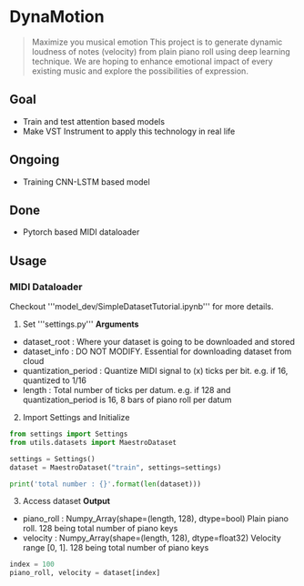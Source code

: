 # DynaMotion
> Maximize you musical emotion
This project is to generate dynamic loudness of notes (velocity) from plain piano roll using deep learning technique. We are hoping to enhance emotional impact of every existing music and explore the possibilities of expression.

## Goal
- Train and test attention based models
- Make VST Instrument to apply this technology in real life

## Ongoing
- Training CNN-LSTM based model

## Done
- Pytorch based MIDI dataloader

## Usage
### MIDI Dataloader
Checkout '''model_dev/SimpleDatasetTutorial.ipynb''' for more details.
1. Set '''settings.py'''
<b>Arguments</b><br>
- dataset_root : Where your dataset is going to be downloaded and stored
- dataset_info : DO NOT MODIFY. Essential for downloading dataset from cloud
- quantization_period : Quantize MIDI signal to (x) ticks per bit. e.g. if 16, quantized to 1/16
- length : Total number of ticks per datum. e.g. if 128 and quantization_period is 16, 8 bars of piano roll per datum

2. Import Settings and Initialize
```python
from settings import Settings
from utils.datasets import MaestroDataset

settings = Settings()
dataset = MaestroDataset("train", settings=settings)

print('total number : {}'.format(len(dataset)))
```

3. Access dataset
<b>Output</b><br>
- piano_roll : Numpy_Array(shape=(length, 128), dtype=bool) Plain piano roll. 128 being total number of piano keys
- velocity : Numpy_Array(shape=(length, 128), dtype=float32) Velocity range [0, 1]. 128 being total number of piano keys
```python
index = 100
piano_roll, velocity = dataset[index]
```
